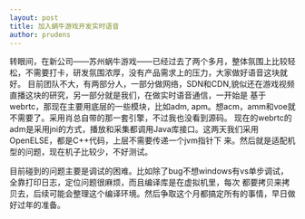 ```yaml
---
layout: post
title: 加入蜗牛游戏开发实时语音
author: prudens
---
```


转眼间，在新公司——苏州蜗牛游戏——已经过去了两个多月，整体氛围上比较轻松，不需要打卡，研发氛围浓厚，没有产品需求上的压力，大家做好语音这块就好。
目前团队不大，有两部分人，一部分做网络，SDN和CDN,貌似还在游戏视频直播这块的研究，另一部分就是我们，在做实时语音通信，一开始是
基于webrtc，那现在主要用底层的一些模块，比如adm, apm。想acm，amm和voe就不需要了。采用肖总自带的那一套引擎，不过我也没看到源码。
现在的webrtc的adm是采用jni的方式，播放和采集都调用Java库接口。这两天我们采用OpenELSE，都是C++代码，上层不需要传递一个jvm指针下
来。然后就是适配机型的问题，现在机子比较少，不好测试。

目前碰到的问题主要是调试的困难。比如除了bug不想windows有vs单步调试，全靠打印日志，定位问题很麻烦，而且编译库是在虚拟机里，每次
都要拷贝来拷贝去，后续可能会整理这个编译环境。然后争取这个月都搞定所有的事情，早日做好过年的准备。
